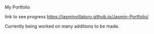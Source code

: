 My Portfolio

link to see progress https://jasminvillatoro.github.io/Jasmin-Portfolio/

Currently being worked on many additions to be made.
